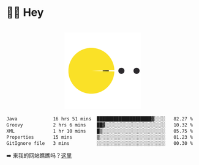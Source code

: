 
# 👋🏻 Hey
<div align="center">
	<br>
	<img src="https://raw.githubusercontent.com/Aniket965/Aniket965/master/pacman.svg?sanitize=true" width="200" height="200">
	<br>
</div>

<!--START_SECTION:waka-->
```text
Java             16 hrs 51 mins  ████████████████████▓░░░░   82.27 % 
Groovy           2 hrs 6 mins    ██▓░░░░░░░░░░░░░░░░░░░░░░   10.32 % 
XML              1 hr 10 mins    █▒░░░░░░░░░░░░░░░░░░░░░░░   05.75 % 
Properties       15 mins         ▒░░░░░░░░░░░░░░░░░░░░░░░░   01.23 % 
GitIgnore file   3 mins          ░░░░░░░░░░░░░░░░░░░░░░░░░   00.30 % 
```
<!--END_SECTION:waka-->

 ➡️  来我的网站瞧瞧吗？[这里](https://www.shaolongfei.com)
